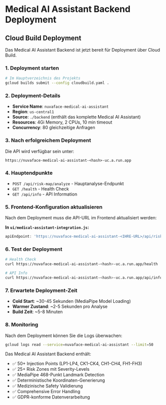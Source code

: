 # Medical AI Assistant Backend Deployment

## Cloud Build Deployment

Das Medical AI Assistant Backend ist jetzt bereit für Deployment über Cloud Build.

### 1. Deployment starten

```bash
# Im Hauptverzeichnis des Projekts
gcloud builds submit --config cloudbuild.yaml .
```

### 2. Deployment-Details

- **Service Name**: `nuvaface-medical-ai-assistant`
- **Region**: `us-central1`  
- **Source**: `./backend` (enthält das komplette Medical AI Assistant)
- **Resources**: 4Gi Memory, 2 CPUs, 10 min timeout
- **Concurrency**: 80 gleichzeitige Anfragen

### 3. Nach erfolgreichem Deployment

Die API wird verfügbar sein unter:
```
https://nuvaface-medical-ai-assistant-<hash>-uc.a.run.app
```

### 4. Hauptendpunkte

- `POST /api/risk-map/analyze` - Hauptanalyse-Endpunkt
- `GET /health` - Health Check
- `GET /api/info` - API Information

### 5. Frontend-Konfiguration aktualisieren

Nach dem Deployment muss die API-URL im Frontend aktualisiert werden:

**In `ui/medical-assistant-integration.js`:**
```javascript
apiEndpoint: 'https://nuvaface-medical-ai-assistant-<IHRE-URL>/api/risk-map/analyze'
```

### 6. Test der Deployment

```bash
# Health Check
curl https://nuvaface-medical-ai-assistant-<hash>-uc.a.run.app/health

# API Info
curl https://nuvaface-medical-ai-assistant-<hash>-uc.a.run.app/api/info
```

### 7. Erwartete Deployment-Zeit

- **Cold Start**: ~30-45 Sekunden (MediaPipe Model Loading)
- **Warmer Zustand**: ~2-5 Sekunden pro Analyse
- **Build Zeit**: ~5-8 Minuten

### 8. Monitoring

Nach dem Deployment können Sie die Logs überwachen:
```bash
gcloud logs read --service=nuvaface-medical-ai-assistant --limit=50
```

Das Medical AI Assistant Backend enthält:
- ✅ 50+ Injection Points (LP1-LP4, CK1-CK4, CH1-CH4, FH1-FH3)
- ✅ 25+ Risk Zones mit Severity-Levels
- ✅ MediaPipe 468-Punkt Landmark Detection
- ✅ Deterministische Koordinaten-Generierung
- ✅ Medizinische Safety Validierung
- ✅ Comprehensive Error Handling
- ✅ GDPR-konforme Datenverarbeitung